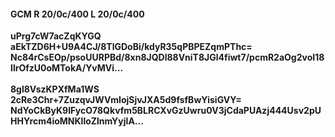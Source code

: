 #### GCM R 20/0c/400 L 20/0c/400
**uPrg7cW7acZqKYGQ**<br/>**aEkTZD6H+U9A4CJ/8TlGDoBi/kdyR35qPBPEZqmPThc=**<br/>**Nc84rCsEOp/psoUURPBd/8xn8JQDl88VniT8JGl4fiwt7/pcmR2aOg2voI18IlrOfzU0oMTokA/YvMVi...**<br/><br/>
**8gl8VszKPXfMa1WS**<br/>**2cRe3Chr+7ZuzqvJWVmIojSjvJXA5d9fsfBwYisiGVY=**<br/>**NdYoCkByK9IFycO78Qkvfm5BLRCXvGzUwru0V3jCdaPUAzj444Usv2pUHHYrcm4ioMNKlloZlnmYyjIA...**